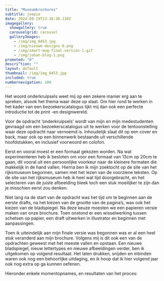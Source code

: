 ```yaml
---
title: "Museumbrochures"
subtitle: joepie
date: 2024-09-19T13:38:30.130Z
imagegallery:
  showgallery: true
  carouselgrid: carousel
  galleryImages:
    - /img/img_8453.jpg
    - /img/nieuwe-designs-6.png
    - /img/smart-mug-final-version-1.gif
    - /img/johan-blog-1.png
promoted: "0"
descri^tion: ""
layout: default
thumbnail: /img/img_8453.jpg
included: true
numbernavigation: 100
---
```

Het woord onderkruipsels weet mij op een zekere manier erg aan te spreken, alsook het thema waar deze op slaat. Om hier rond te werken in het kader van een bezoekerscatalogus lijkt mij dan ook een perfecte introductie tot de print -en designwereld.

Voor de opdracht ‘onderkruipsels’ wordt van mijn en mijn medestudenten gevraagd om een bezoekerscatalogus uit te werken voor de tentoonstelling waar deze opdracht naar vernoemd is. Inhoudelijk slaat dit op een cover en back, maar ook op een binnenwerk bestaande uit verschillende hoofdstukken, en inclusief voorwoord en colofon.

Eerst en vooral moest er een formaat gekozen worden. Na wat experimenteren heb ik besloten om voor een formaat van 13cm op 20cm te gaan, dit vooral uit een persoonlijke voorkeur naar de kleinere formaten die makkelijk in de hand vallen. Hierna ben ik mijn zoektocht op de site van het rijksmuseum begonnen, samen met het lezen van de voorziene teksten. Op de site van het rijksmuseum heb ik heel wat tijd doorgebracht, en het selecteren van de juiste afbeelding bleek toch een stuk moeilijker te zijn dan je misschien eerst zou denken.

Niet lang na de start van de opdracht was het tijd om te beginnen aan de eerste drafts, na het kiezen van de grootte van de pagina’s, was ook het kiezen van de bladspiegel. Na deze keuze moesten we een papieren versie maken van onze brochure. Toen onstond er een wisselwerking tussen schetsen op papier, een draft uitwerken in illustrator en beginnen met aanpassingen.

Toen ik uiteindelijk aan mijn finale versie was begonnen was er al een heel stuk veranderd aan mijn brochure. Volgens mij is dit ook een van de opdrachten geweest met het meeste vallen en opstaan. Een nieuwe bladspiegel, nieuw lettertypes en nieuwe afbeeldingen verder, ben ik uitgekomen op volgend resultaat. Het laten drukken, snijden en inbinden waren ook nog een behoorlijke uitdaging, en ik hoop dat ik hier volgend jaar ook nog extra op ga kunnen oefenen.

Hieronder enkele momentopnames, en resultaten van het proces: